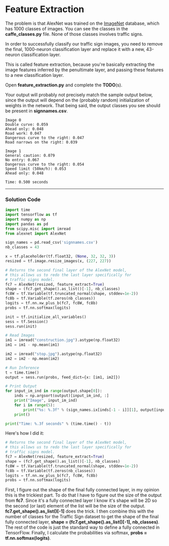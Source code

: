 # Feature Extraction

The problem is that AlexNet was trained on the [ImageNet](http://www.image-net.org/) database, which has 1000 classes of images. You can see the classes in the **caffe_classes.py** file. None of those classes involves traffic signs.

In order to successfully classify our traffic sign images, you need to remove the final, 1000-neuron classification layer and replace it with a new, 43-neuron classification layer.

This is called feature extraction, because you're basically extracting the image features inferred by the penultimate layer, and passing these features to a new classification layer.

Open **feature_extraction.py** and complete the **TODO**(s).

Your output will probably not precisely match the sample output below, since the output will depend on the (probably random) initialization of weights in the network. That being said, the output classes you see should be present in **signnames.csv**.

```
Image 0
Double curve: 0.059
Ahead only: 0.048
Road work: 0.047
Dangerous curve to the right: 0.047
Road narrows on the right: 0.039

Image 1
General caution: 0.079
No entry: 0.067
Dangerous curve to the right: 0.054
Speed limit (50km/h): 0.053
Ahead only: 0.048

Time: 0.500 seconds
```

***

### Solution Code

```python
import time
import tensorflow as tf
import numpy as np
import pandas as pd
from scipy.misc import imread
from alexnet import AlexNet

sign_names = pd.read_csv('signnames.csv')
nb_classes = 43

x = tf.placeholder(tf.float32, (None, 32, 32, 3))
resized = tf.image.resize_images(x, (227, 227))

# Returns the second final layer of the AlexNet model,
# this allows us to redo the last layer specifically for 
# traffic signs model.
fc7 = AlexNet(resized, feature_extract=True)
shape = (fc7.get_shape().as_list()[-1], nb_classes)
fc8W = tf.Variable(tf.truncated_normal(shape, stddev=1e-2))
fc8b = tf.Variable(tf.zeros(nb_classes))
logits = tf.nn.xw_plus_b(fc7, fc8W, fc8b)
probs = tf.nn.softmax(logits)

init = tf.initialize_all_variables()
sess = tf.Session()
sess.run(init)

# Read Images
im1 = imread("construction.jpg").astype(np.float32)
im1 = im1 - np.mean(im1)

im2 = imread("stop.jpg").astype(np.float32)
im2 = im2 - np.mean(im2)

# Run Inference
t = time.time()
output = sess.run(probs, feed_dict={x: [im1, im2]})

# Print Output
for input_im_ind in range(output.shape[0]):
    inds = np.argsort(output)[input_im_ind, :]
    print("Image", input_im_ind)
    for i in range(5):
        print("%s: %.3f" % (sign_names.ix[inds[-1 - i]][1], output[input_im_ind, inds[-1 - i]]))
    print()

print("Time: %.3f seconds" % (time.time() - t))
```

Here's how I did it:

```python
# Returns the second final layer of the AlexNet model,
# this allows us to redo the last layer specifically for 
# traffic signs model.
fc7 = AlexNet(resized, feature_extract=True)
shape = (fc7.get_shape().as_list()[-1], nb_classes)
fc8W = tf.Variable(tf.truncated_normal(shape, stddev=1e-2))
fc8b = tf.Variable(tf.zeros(nb_classes))
logits = tf.nn.xw_plus_b(fc7, fc8W, fc8b)
probs = tf.nn.softmax(logits)
```

First, I figure out the shape of the final fully connected layer, in my opinion this is the trickiest part. To do that I have to figure out the size of the output from **fc7**. Since it's a fully connected layer I know it's shape will be 2D so the second (or last) element of the list will be the size of the output. **fc7.get_shape().as_list()[-1]** does the trick. I then combine this with the number of classes for the Traffic Sign dataset to get the shape of the final fully connected layer, **shape = (fc7.get_shape().as_list()[-1], nb_classes)**. The rest of the code is just the standard way to define a fully connected in TensorFlow. Finally, I calculate the probabilities via softmax, **probs = tf.nn.softmax(logits)**.
